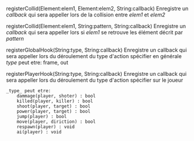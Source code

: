 
registerCollid(Element:elem1, Element:elem2, String:callback)
    Enregistre un _callback_ qui sera appeller lors de la collision
    entre _elem1_ et _elem2_

registerCollid(Element:elem1, String:pattern, String:callback)
    Enregistre un _callback_ qui sera appeller lors si _elem1_
    se retrouve les élément décrit par _pattern_

registerGlobalHook(String:type, String:callback)
    Enregistre un callback qui sera appeller lors du déroulement
    du type d'action spécifier en générale
    _type_ peut etre: frame, out

registerPlayerHook(String:type, String:callback)
    Enregistre un callback qui sera appeller lors du déroulement
    du type d'action spécifier sur le joueur

    _type_ peut etre:
        dammage(player, shoter) : bool
        killed(player, killer) : bool
        shoot(player, target) : bool
        power(player, target) : bool
        jump(player) : bool
        move(player, diriction) : bool
        respawn(player) : void
        ai(player) : void
